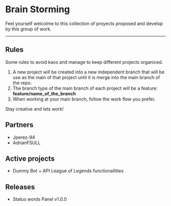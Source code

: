 # Brain Storming

Feel yourself welcolme to this collection of proyects proposed and develop by this group of work.

---

## Rules

Some rules to avoid kaos and manage to keep different projects organiced.

1. A new project will be created into a new independent branch that will be use as the main of that project until it is merge into the main branch of the repo.
2. The branch type of the main branch of each project will be a feature: **feature/name_of_the_branch**
3. When working at your main branch, follow the work flow you prefer.

Stay creative and lets work!

## Partners

- Jperez-94
- AdrianFSULL

## Active projects
- Dummy Bot + API League of Legends functionallities

## Releases

- Status words Panel v1.0.0

